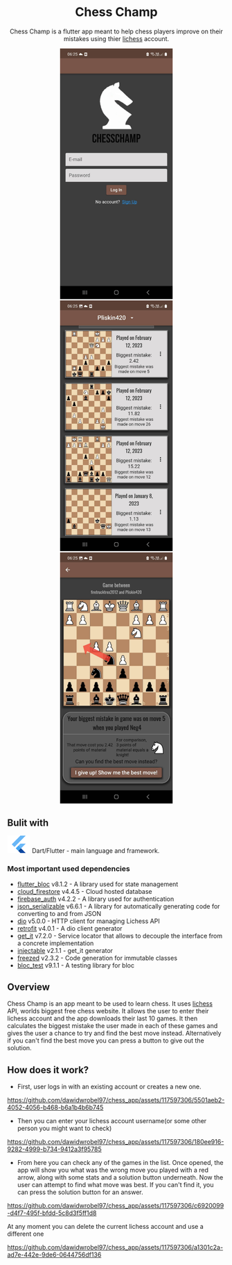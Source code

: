 <div align="center">

# Chess Champ

Chess Champ is a flutter app meant to help chess players improve on their mistakes using thier [lichess](https://lichess.org) account.

<p float = "left">
    <img src="lib/src/assets/images/app1.jpg" height=577.2 width=260 > 
    <img src="lib/src/assets/images/app2.jpg" height=577.2 width=260 >
    <img src="lib/src/assets/images/app3.jpg" height=577.2 width=260 >
</p>
</div>

## Bulit with

<img src="lib/src/assets/images/flutter.png" height=40 width=53.3 > Dart/Flutter - main language and framework.

### Most important used dependencies
- [flutter_bloc](https://pub.dev/packages/flutter_bloc) v8.1.2 - A library used for state management
- [cloud_firestore](https://pub.dev/packages/cloud_firestore) v4.4.5 - Cloud hosted database
- [firebase_auth](https://pub.dev/packages/firebase_auth) v4.2.2 - A library used for authentication
- [json_serializable](https://pub.dev/packages/json_serializable) v6.6.1 - A library for automatically generating code for converting to and from JSON
- [dio](https://pub.dev/packages/dio) v5.0.0 -  HTTP client for managing Lichess API
- [retrofit](https://pub.dev/packages/retrofit) v4.0.1 - A dio client generator
- [get_it](https://pub.dev/packages/get_it) v7.2.0 -  Service locator that allows to decouple the interface from a concrete implementation
- [injectable](https://pub.dev/packages/injectable) v2.1.1 - get_it generator
- [freezed](https://pub.dev/packages/freezed) v2.3.2 - Code generation for immutable classes
- [bloc_test](https://pub.dev/packages/bloc_test) v9.1.1 - A testing library for bloc

## Overview

Chess Champ is an app meant to be used to learn chess. It uses [lichess](https://lichess.org) API, worlds biggest free chess website. It allows the user to enter their lichess account and the app downloads their last 10 games. It then calculates the biggest mistake the user made in each of these games and gives the user a chance to try and find the best move instead. Alternatively if you can't find the best move you can press a button to give out the solution.

## How does it work?
- First, user logs in  with an existing account or creates a new one.

https://github.com/dawidwrobel97/chess_app/assets/117597306/5501aeb2-4052-4056-b468-b6a1b4b6b745

- Then you can enter your lichess account username(or some other person you might want to check)


https://github.com/dawidwrobel97/chess_app/assets/117597306/180ee916-9282-4999-b734-9412a3f95785

- From here you can check any of the games in the list. Once opened, the app will show you what was the wrong move you played with a red arrow, along with some stats and a solution button underneath. Now the user can attempt to find what move was best. If you can't find it, you can press the solution button for an answer.


https://github.com/dawidwrobel97/chess_app/assets/117597306/c6920099-d4f7-495f-bfdd-5c8d3f5ff1d8

At any moment you can delete the current lichess account and use a different one


https://github.com/dawidwrobel97/chess_app/assets/117597306/a1301c2a-ad7e-442e-9de6-0644756df136



